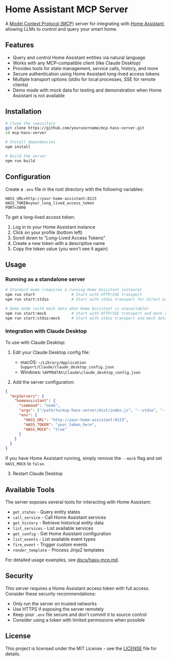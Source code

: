 # Home Assistant MCP Server

A [Model Context Protocol (MCP)](https://modelcontextprotocol.io/) server for integrating with [Home Assistant](https://www.home-assistant.io/), allowing LLMs to control and query your smart home.

## Features

- Query and control Home Assistant entities via natural language
- Works with any MCP-compatible client (like Claude Desktop)
- Provides tools for state management, service calls, history, and more
- Secure authentication using Home Assistant long-lived access tokens
- Multiple transport options (stdio for local processes, SSE for remote clients)
- Demo mode with mock data for testing and demonstration when Home Assistant is not available

## Installation

```bash
# Clone the repository
git clone https://github.com/yourusername/mcp-hass-server.git
cd mcp-hass-server

# Install dependencies
npm install

# Build the server
npm run build
```

## Configuration

Create a `.env` file in the root directory with the following variables:

```
HASS_URL=http://your-home-assistant:8123
HASS_TOKEN=your_long_lived_access_token
PORT=3000
```

To get a long-lived access token:

1. Log in to your Home Assistant instance
2. Click on your profile (bottom left)
3. Scroll down to "Long-Lived Access Tokens"
4. Create a new token with a descriptive name
5. Copy the token value (you won't see it again)

## Usage

### Running as a standalone server

```bash
# Standard mode (requires a running Home Assistant instance)
npm run start                # Start with HTTP/SSE transport
npm run start:stdio          # Start with stdio transport for direct process communication

# Demo mode (with mock data when Home Assistant is unavailable)
npm run start:mock           # Start with HTTP/SSE transport and mock data
npm run start:stdio:mock     # Start with stdio transport and mock data
```

### Integration with Claude Desktop

To use with Claude Desktop:

1. Edit your Claude Desktop config file:

   - macOS: `~/Library/Application Support/Claude/claude_desktop_config.json`
   - Windows: `%APPDATA%\Claude\claude_desktop_config.json`

2. Add the server configuration:

```json
{
  "mcpServers": {
    "homeassistant": {
      "command": "node",
      "args": ["/path/to/mcp-hass-server/dist/index.js", "--stdio", "--mock"],
      "env": {
        "HASS_URL": "http://your-home-assistant:8123",
        "HASS_TOKEN": "your_token_here",
        "HASS_MOCK": "true"
      }
    }
  }
}
```

If you have Home Assistant running, simply remove the `--mock` flag and set `HASS_MOCK` to `false`.

3. Restart Claude Desktop

## Available Tools

The server exposes several tools for interacting with Home Assistant:

- `get_states` - Query entity states
- `call_service` - Call Home Assistant services
- `get_history` - Retrieve historical entity data
- `list_services` - List available services
- `get_config` - Get Home Assistant configuration
- `list_events` - List available event types
- `fire_event` - Trigger custom events
- `render_template` - Process Jinja2 templates

For detailed usage examples, see [docs/hass-mcp.md](docs/hass-mcp.md).

## Security

This server requires a Home Assistant access token with full access. Consider these security recommendations:

- Only run the server on trusted networks
- Use HTTPS if exposing the server remotely
- Keep your `.env` file secure and don't commit it to source control
- Consider using a token with limited permissions when possible

## License

This project is licensed under the MIT License - see the [LICENSE](LICENSE) file for details.
